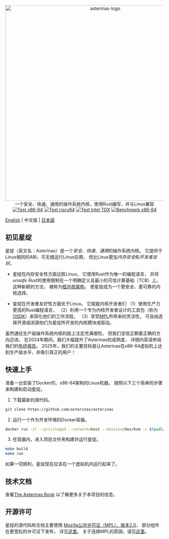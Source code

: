 <p align="center">
    <img src="docs/src/images/logo_cn.svg" alt="asterinas-logo" width="620"><br>
    一个安全、快速、通用的操作系统内核，使用Rust编写，并与Linux兼容<br/>
    <a href="https://github.com/asterinas/asterinas/actions/workflows/test_x86.yml"><img src="https://github.com/asterinas/asterinas/actions/workflows/test_x86.yml/badge.svg?event=push" alt="Test x86-64" style="max-width: 100%;"></a>
    <a href="https://github.com/asterinas/asterinas/actions/workflows/test_riscv.yml"><img src="https://github.com/asterinas/asterinas/actions/workflows/test_riscv.yml/badge.svg?event=push" alt="Test riscv64" style="max-width: 100%;"></a>
    <a href="https://github.com/asterinas/asterinas/actions/workflows/test_x86_tdx.yml"><img src="https://github.com/asterinas/asterinas/actions/workflows/test_x86_tdx.yml/badge.svg" alt="Test Intel TDX" style="max-width: 100%;"></a>
    <a href="https://asterinas.github.io/benchmark/x86-64/"><img src="https://github.com/asterinas/asterinas/actions/workflows/benchmark_x86.yml/badge.svg" alt="Benchmark x86-64" style="max-width: 100%;"></a>
    <br/>
</p>

[English](README.md) | 中文版 | [日本語](README_JP.md)

## 初见星绽

星绽（英文名：Asterinas）是一个*安全*、*快速*、*通用*的操作系统内核。
它提供于Linux相同的ABI，可无缝运行Linux应用，
但比Linux更加*内存安全*和*开发者友好*。

* 星绽在内存安全性方面远胜Linux。
它使用Rust作为唯一的编程语言，
并将*unsafe Rust*的使用限制在一个明确定义且最小的可信计算基础（TCB）上。
这种新颖的方法，
被称为[框内核架构](https://asterinas.github.io/book/kernel/the-framekernel-architecture.html)，
使星绽成为一个更安全、更可靠的内核选择。

* 星绽在开发者友好性方面优于Linux。
它赋能内核开发者们
（1）使用生产力更高的Rust编程语言，
（2）利用一个专为内核开发者设计的工具包（称为[OSDK](https://asterinas.github.io/book/osdk/guide/index.html)）来简化他们的工作流程，
（3）享受[MPL](#License)所带来的灵活性，
可自由选择开源或闭源他们为星绽所开发的内核模块或驱动。

虽然通往生产级操作系统内核的路上注定充满艰险，
但我们坚信正朝着正确的方向迈进。
在2024年期间，我们大幅提升了Asterinas的成熟度，
详细内容请参阅我们的[年终报告](https://asterinas.github.io/2025/01/20/asterinas-in-2024.html)。
2025年，我们的主要目标是让Asterinas在x86-64虚拟机上达到生产级水平，并吸引真正的用户！

## 快速上手

准备一台安装了Docker的、x86-64架构的Linux机器。
按照以下三个简单的步骤来构建和启动星绽。

1. 下载最新的源代码。

```bash
git clone https://github.com/asterinas/asterinas
```

2. 运行一个作为开发环境的Docker容器。

```bash
docker run -it --privileged --network=host --device=/dev/kvm -v $(pwd)/asterinas:/root/asterinas asterinas/asterinas:0.15.2-20250714
```

3. 在容器内，进入项目文件夹构建并运行星绽。

```bash
make build
make run
```

如果一切顺利，星绽现在应该在一个虚拟机内运行起来了。

## 技术文档

查看[The Asterinas Book](https://asterinas.github.io/book/)
以了解更多关于本项目的信息。

## 开源许可

星绽的源代码和文档主要使用
[Mozilla公共许可证（MPL），版本2.0](https://github.com/asterinas/asterinas/blob/main/LICENSE-MPL)，
部分组件在更宽松的许可证下发布，
详见[这里](https://github.com/asterinas/asterinas/blob/main/.licenserc.yaml)。
关于选择MPL的原因，请见[这里](https://asterinas.github.io/book/index.html#licensing)。
